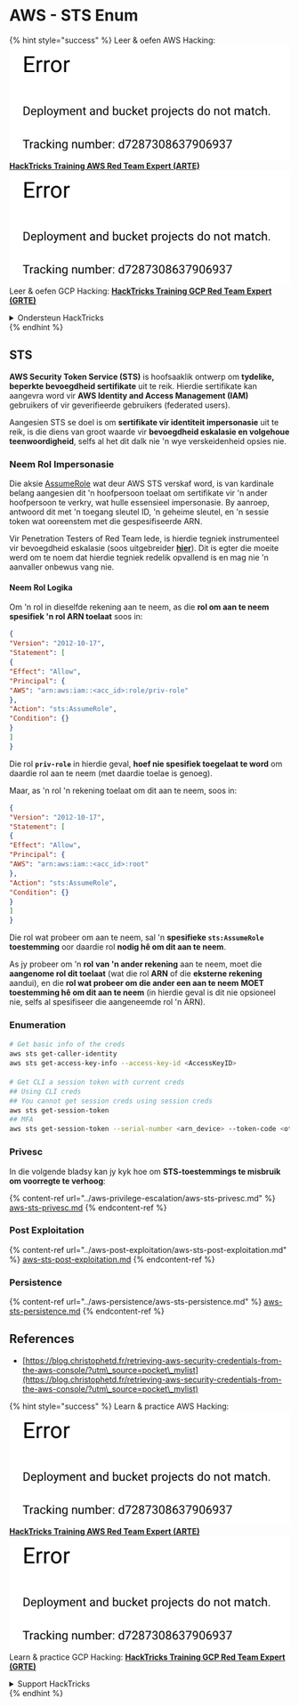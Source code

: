# AWS - STS Enum

{% hint style="success" %}
Leer & oefen AWS Hacking:<img src="../../../.gitbook/assets/image (1) (1).png" alt="" data-size="line">[**HackTricks Training AWS Red Team Expert (ARTE)**](https://training.hacktricks.xyz/courses/arte)<img src="../../../.gitbook/assets/image (1) (1).png" alt="" data-size="line">\
Leer & oefen GCP Hacking: <img src="../../../.gitbook/assets/image (2).png" alt="" data-size="line">[**HackTricks Training GCP Red Team Expert (GRTE)**<img src="../../../.gitbook/assets/image (2).png" alt="" data-size="line">](https://training.hacktricks.xyz/courses/grte)

<details>

<summary>Ondersteun HackTricks</summary>

* Kyk na die [**subskripsie planne**](https://github.com/sponsors/carlospolop)!
* **Sluit aan by die** 💬 [**Discord groep**](https://discord.gg/hRep4RUj7f) of die [**telegram groep**](https://t.me/peass) of **volg** ons op **Twitter** 🐦 [**@hacktricks\_live**](https://twitter.com/hacktricks\_live)**.**
* **Deel hacking truuks deur PRs in te dien na die** [**HackTricks**](https://github.com/carlospolop/hacktricks) en [**HackTricks Cloud**](https://github.com/carlospolop/hacktricks-cloud) github repos.

</details>
{% endhint %}

## STS

**AWS Security Token Service (STS)** is hoofsaaklik ontwerp om **tydelike, beperkte bevoegdheid sertifikate** uit te reik. Hierdie sertifikate kan aangevra word vir **AWS Identity and Access Management (IAM)** gebruikers of vir geverifieerde gebruikers (federated users).

Aangesien STS se doel is om **sertifikate vir identiteit impersonasie** uit te reik, is die diens van groot waarde vir **bevoegdheid eskalasie en volgehoue teenwoordigheid**, selfs al het dit dalk nie 'n wye verskeidenheid opsies nie.

### Neem Rol Impersonasie

Die aksie [AssumeRole](https://docs.aws.amazon.com/STS/latest/APIReference/API\_AssumeRole.html) wat deur AWS STS verskaf word, is van kardinale belang aangesien dit 'n hoofpersoon toelaat om sertifikate vir 'n ander hoofpersoon te verkry, wat hulle essensieel impersonasie. By aanroep, antwoord dit met 'n toegang sleutel ID, 'n geheime sleutel, en 'n sessie token wat ooreenstem met die gespesifiseerde ARN.

Vir Penetration Testers of Red Team lede, is hierdie tegniek instrumenteel vir bevoegdheid eskalasie (soos uitgebreider [**hier**](../aws-privilege-escalation/aws-sts-privesc.md#sts-assumerole)). Dit is egter die moeite werd om te noem dat hierdie tegniek redelik opvallend is en mag nie 'n aanvaller onbewus vang nie.

#### Neem Rol Logika

Om 'n rol in dieselfde rekening aan te neem, as die **rol om aan te neem spesifiek 'n rol ARN toelaat** soos in:
```json
{
"Version": "2012-10-17",
"Statement": [
{
"Effect": "Allow",
"Principal": {
"AWS": "arn:aws:iam::<acc_id>:role/priv-role"
},
"Action": "sts:AssumeRole",
"Condition": {}
}
]
}
```
Die rol **`priv-role`** in hierdie geval, **hoef nie spesifiek toegelaat te word** om daardie rol aan te neem (met daardie toelae is genoeg).

Maar, as 'n rol 'n rekening toelaat om dit aan te neem, soos in:
```json
{
"Version": "2012-10-17",
"Statement": [
{
"Effect": "Allow",
"Principal": {
"AWS": "arn:aws:iam::<acc_id>:root"
},
"Action": "sts:AssumeRole",
"Condition": {}
}
]
}
```
Die rol wat probeer om aan te neem, sal 'n **spesifieke `sts:AssumeRole` toestemming** oor daardie rol **nodig hê om dit aan te neem**.

As jy probeer om 'n **rol** **van 'n ander rekening** aan te neem, moet die **aangenome rol dit toelaat** (wat die rol **ARN** of die **eksterne rekening** aandui), en die **rol wat probeer om die ander een aan te neem** **MOET** **toestemming hê om dit aan te neem** (in hierdie geval is dit nie opsioneel nie, selfs al spesifiseer die aangeneemde rol 'n ARN).

### Enumeration
```bash
# Get basic info of the creds
aws sts get-caller-identity
aws sts get-access-key-info --access-key-id <AccessKeyID>

# Get CLI a session token with current creds
## Using CLI creds
## You cannot get session creds using session creds
aws sts get-session-token
## MFA
aws sts get-session-token --serial-number <arn_device> --token-code <otp_code>
```
### Privesc

In die volgende bladsy kan jy kyk hoe om **STS-toestemmings te misbruik om voorregte te verhoog**:

{% content-ref url="../aws-privilege-escalation/aws-sts-privesc.md" %}
[aws-sts-privesc.md](../aws-privilege-escalation/aws-sts-privesc.md)
{% endcontent-ref %}

### Post Exploitation

{% content-ref url="../aws-post-exploitation/aws-sts-post-exploitation.md" %}
[aws-sts-post-exploitation.md](../aws-post-exploitation/aws-sts-post-exploitation.md)
{% endcontent-ref %}

### Persistence

{% content-ref url="../aws-persistence/aws-sts-persistence.md" %}
[aws-sts-persistence.md](../aws-persistence/aws-sts-persistence.md)
{% endcontent-ref %}

## References

* [https://blog.christophetd.fr/retrieving-aws-security-credentials-from-the-aws-console/?utm\_source=pocket\_mylist](https://blog.christophetd.fr/retrieving-aws-security-credentials-from-the-aws-console/?utm\_source=pocket\_mylist)

{% hint style="success" %}
Learn & practice AWS Hacking:<img src="../../../.gitbook/assets/image (1) (1).png" alt="" data-size="line">[**HackTricks Training AWS Red Team Expert (ARTE)**](https://training.hacktricks.xyz/courses/arte)<img src="../../../.gitbook/assets/image (1) (1).png" alt="" data-size="line">\
Learn & practice GCP Hacking: <img src="../../../.gitbook/assets/image (2).png" alt="" data-size="line">[**HackTricks Training GCP Red Team Expert (GRTE)**<img src="../../../.gitbook/assets/image (2).png" alt="" data-size="line">](https://training.hacktricks.xyz/courses/grte)

<details>

<summary>Support HackTricks</summary>

* Check the [**subscription plans**](https://github.com/sponsors/carlospolop)!
* **Join the** 💬 [**Discord group**](https://discord.gg/hRep4RUj7f) or the [**telegram group**](https://t.me/peass) or **follow** us on **Twitter** 🐦 [**@hacktricks\_live**](https://twitter.com/hacktricks\_live)**.**
* **Share hacking tricks by submitting PRs to the** [**HackTricks**](https://github.com/carlospolop/hacktricks) and [**HackTricks Cloud**](https://github.com/carlospolop/hacktricks-cloud) github repos.

</details>
{% endhint %}
